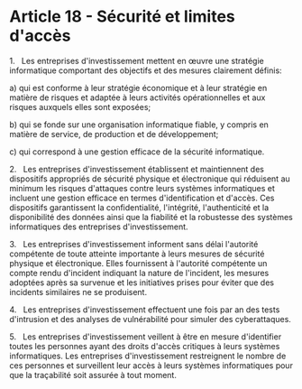 # Article 18 - Sécurité et limites d'accès


1.   Les entreprises d'investissement mettent en œuvre une stratégie informatique comportant des objectifs et des mesures clairement définis:

a) qui est conforme à leur stratégie économique et à leur stratégie en matière de risques et adaptée à leurs activités opérationnelles et aux risques auxquels elles sont exposées;

b) qui se fonde sur une organisation informatique fiable, y compris en matière de service, de production et de développement;

c) qui correspond à une gestion efficace de la sécurité informatique.

2.   Les entreprises d'investissement établissent et maintiennent des dispositifs appropriés de sécurité physique et électronique qui réduisent au minimum les risques d'attaques contre leurs systèmes informatiques et incluent une gestion efficace en termes d'identification et d'accès. Ces dispositifs garantissent la confidentialité, l'intégrité, l'authenticité et la disponibilité des données ainsi que la fiabilité et la robustesse des systèmes informatiques des entreprises d'investissement.

3.   Les entreprises d'investissement informent sans délai l'autorité compétente de toute atteinte importante à leurs mesures de sécurité physique et électronique. Elles fournissent à l'autorité compétente un compte rendu d'incident indiquant la nature de l'incident, les mesures adoptées après sa survenue et les initiatives prises pour éviter que des incidents similaires ne se produisent.

4.   Les entreprises d'investissement effectuent une fois par an des tests d'intrusion et des analyses de vulnérabilité pour simuler des cyberattaques.

5.   Les entreprises d'investissement veillent à être en mesure d'identifier toutes les personnes ayant des droits d'accès critiques à leurs systèmes informatiques. Les entreprises d'investissement restreignent le nombre de ces personnes et surveillent leur accès à leurs systèmes informatiques pour que la traçabilité soit assurée à tout moment.
